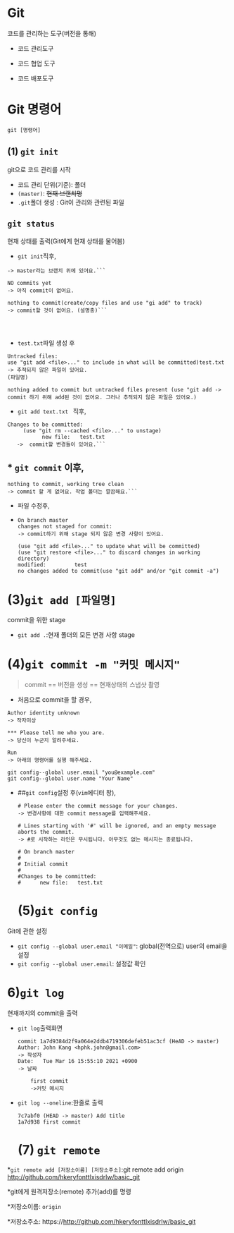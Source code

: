 # Git

코드를 관리하는 도구(버전을 통해)

* 코드 관리도구

* 코드 협업 도구

* 코드 배포도구

# Git 명령어

  

```git [명령어]``` 

## (1) ```git init```

git으로 코드 관리를 시작

* 코드 관리 단위(기준): 폴더
* ```(master)```: ~~현재 브랜치명~~
* ```.git```폴더 생성 : Git이 관리와 관련된 파일



##  ```git status```

현재 상태를 출력(Git에게 현재 상태를 물어봄)

* ```git init```직후,

```On branch master
-> master라는 브랜치 위에 있어요.```

NO commits yet
-> 아직 commit이 없어요.

nothing to commit(create/copy files and use "gi add" to track)
-> commit할 것이 없어요. (설명충)```

  


```



* ```test.txt```파일 생성 후

```
Untracked files:
use "git add <file>..." to include in what will be committed)test.txt 
-> 추적되지 않은 파일이 있어요.
(파일명)

nothing added to commit but untracked files present (use "git add -> commit 하기 위해 add된 것이 없어요. 그러나 추적되지 않은 파일은 있어요.)
```

* ```git add text.txt ``` 직후,

```
Changes to be committed:
     (use "git rm --cached <file>..." to unstage)
           new file:   test.txt
   ->  commit할 변경들이 있어요.```
```



## * ```git commit``` 이후,

```
nothing to commit, working tree clean 
-> commit 할 게 없어요. 작업 폴더는 깔끔해요.```
```

* 파일 수정후,

* ```
  On branch master
  changes not staged for commit:
  -> commit하기 위해 stage 되지 않은 변경 사항이 있어요.
  
  (use "git add <file>..." to update what will be committed)
  (use "git restore <file>..." to discard changes in working directory)
  modified:         test
  no changes added to commit(use "git add" and/or "git commit -a")
  ```

# (3)```git add [파일명]```

commit을 위한 stage

* ```git add .```:현재 폴더의 모든 변경 사항 stage



# (4)```git commit -m "커밋 메시지"```

> commit == 버전을 생성 == 현재상태의 스냅샷 촬영

* 처음으로 commit을 할 경우,

```
Author identity unknown
-> 작자미상

*** Please tell me who you are.
-> 당신이 누군지 알려주세요.

Run
-> 아래의 명령어를 실행 해주세요.

git config--global user.email "you@example.com"
git config--global user.name "Your Name"
```

* ##```git config```설정 후(```vim```에디터 창),

  ```
  # Please enter the commit message for your changes.
  -> 변경사항에 대한 commit message를 입력해주세요.
  
  # Lines starting with '#' will be ignored, and an empty message aborts the commit.
  -> #로 시작하는 라인은 무시됩니다. 아무것도 없는 메시지는 종료됩니다.
  
  # On branch master
  #
  # Initial commit
  #
  #Changes to be committed:
  #      new file:   test.txt
  ```

  # (5)```git config```

Git에 관한 설정

* ```git config --global user.email "이메일"```: global(전역으로) user의 email을 설정
* ```git config --global user.email```: 설정값 확인



# 6)```git log```

현재까지의 commit을 출력

* ```git log```출력화면

  ```
  commit 1a7d9384d2f9a064e2ddb4719306defeb51ac3cf (HeAD -> master)
  Author: John Kang <hphk.john@gmail.com>
  -> 작성자
  Date:   Tue Mar 16 15:55:10 2021 +0900
  -> 날짜
      
      first commit
      ->커밋 메시지
  ```

* ```git log --oneline```:한줄로 출력

  ```
  7c7abf0 (HEAD -> master) Add title
  1a7d938 first commit
  ```

  # (7) ```git remote``` 

*```git remote add [저장소이름] [저장소주소]```:git remote add origin http://github.com/hkeryfonttlxisdrlw/basic_git

*git에게 원격저장소(remote) 추가(add)를 명령

*저장소이름: ```origin```

*저장소주소: https://http://github.com/hkeryfonttlxisdrlw/basic_git
